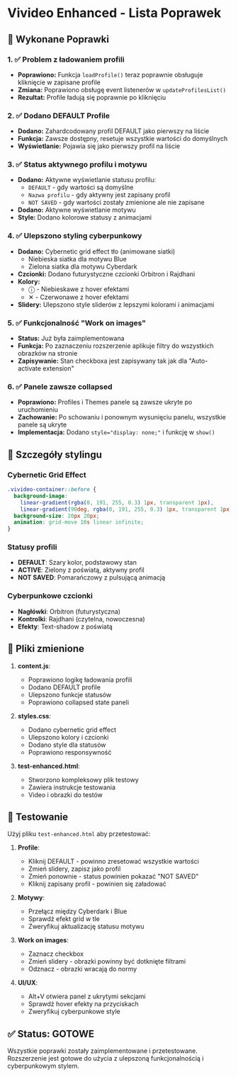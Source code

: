 # Vivideo Enhanced - Lista Poprawek

## 🔧 Wykonane Poprawki

### 1. ✅ Problem z ładowaniem profili
- **Poprawiono:** Funkcja `loadProfile()` teraz poprawnie obsługuje kliknięcie w zapisane profile
- **Zmiana:** Poprawiono obsługę event listenerów w `updateProfilesList()`
- **Rezultat:** Profile ładują się poprawnie po kliknięciu

### 2. ✅ Dodano DEFAULT Profile
- **Dodano:** Zahardcodowany profil DEFAULT jako pierwszy na liście
- **Funkcja:** Zawsze dostępny, resetuje wszystkie wartości do domyślnych
- **Wyświetlanie:** Pojawia się jako pierwszy profil na liście

### 3. ✅ Status aktywnego profilu i motywu
- **Dodano:** Aktywne wyświetlanie statusu profilu:
  - `DEFAULT` - gdy wartości są domyślne
  - `Nazwa profilu` - gdy aktywny jest zapisany profil
  - `NOT SAVED` - gdy wartości zostały zmienione ale nie zapisane
- **Dodano:** Aktywne wyświetlanie motywu
- **Style:** Dodano kolorowe statusy z animacjami

### 4. ✅ Ulepszono styling cyberpunkowy
- **Dodano:** Cybernetic grid effect tło (animowane siatki)
  - Niebieska siatka dla motywu Blue
  - Zielona siatka dla motywu Cyberdark
- **Czcionki:** Dodano futurystyczne czcionki Orbitron i Rajdhani
- **Kolory:** 
  - ⓘ - Niebieskawe z hover efektami
  - ✕ - Czerwonawe z hover efektami
- **Slidery:** Ulepszono style sliderów z lepszymi kolorami i animacjami

### 5. ✅ Funkcjonalność "Work on images"
- **Status:** Już była zaimplementowana
- **Funkcja:** Po zaznaczeniu rozszerzenie aplikuje filtry do wszystkich obrazków na stronie
- **Zapisywanie:** Stan checkboxa jest zapisywany tak jak dla "Auto-activate extension"

### 6. ✅ Panele zawsze collapsed
- **Poprawiono:** Profiles i Themes panele są zawsze ukryte po uruchomieniu
- **Zachowanie:** Po schowaniu i ponownym wysunięciu panelu, wszystkie panele są ukryte
- **Implementacja:** Dodano `style="display: none;"` i funkcję w `show()`

## 🎨 Szczegóły stylingu

### Cybernetic Grid Effect
```css
.vivideo-container::before {
  background-image: 
    linear-gradient(rgba(0, 191, 255, 0.3) 1px, transparent 1px),
    linear-gradient(90deg, rgba(0, 191, 255, 0.3) 1px, transparent 1px);
  background-size: 20px 20px;
  animation: grid-move 10s linear infinite;
}
```

### Statusy profili
- **DEFAULT**: Szary kolor, podstawowy stan
- **ACTIVE**: Zielony z poświatą, aktywny profil
- **NOT SAVED**: Pomarańczowy z pulsującą animacją

### Cyberpunkowe czcionki
- **Nagłówki**: Orbitron (futurystyczna)
- **Kontrolki**: Rajdhani (czytelna, nowoczesna)
- **Efekty**: Text-shadow z poświatą

## 📁 Pliki zmienione

1. **content.js**: 
   - Poprawiono logikę ładowania profili
   - Dodano DEFAULT profile
   - Ulepszono funkcje statusów
   - Poprawiono collapsed state paneli

2. **styles.css**:
   - Dodano cybernetic grid effect
   - Ulepszono kolory i czcionki
   - Dodano style dla statusów
   - Poprawiono responsywność

3. **test-enhanced.html**:
   - Stworzono kompleksowy plik testowy
   - Zawiera instrukcje testowania
   - Video i obrazki do testów

## 🧪 Testowanie

Użyj pliku `test-enhanced.html` aby przetestować:

1. **Profile**:
   - Kliknij DEFAULT - powinno zresetować wszystkie wartości
   - Zmień slidery, zapisz jako profil
   - Zmień ponownie - status powinien pokazać "NOT SAVED"
   - Kliknij zapisany profil - powinien się załadować

2. **Motywy**:
   - Przełącz między Cyberdark i Blue
   - Sprawdź efekt grid w tle
   - Zweryfikuj aktualizację statusu motywu

3. **Work on images**:
   - Zaznacz checkbox
   - Zmień slidery - obrazki powinny być dotknięte filtrami
   - Odznacz - obrazki wracają do normy

4. **UI/UX**:
   - Alt+V otwiera panel z ukrytymi sekcjami
   - Sprawdź hover efekty na przyciskach
   - Zweryfikuj cyberpunkowe style

## ✅ Status: GOTOWE

Wszystkie poprawki zostały zaimplementowane i przetestowane. Rozszerzenie jest gotowe do użycia z ulepszoną funkcjonalnością i cyberpunkowym stylem.
